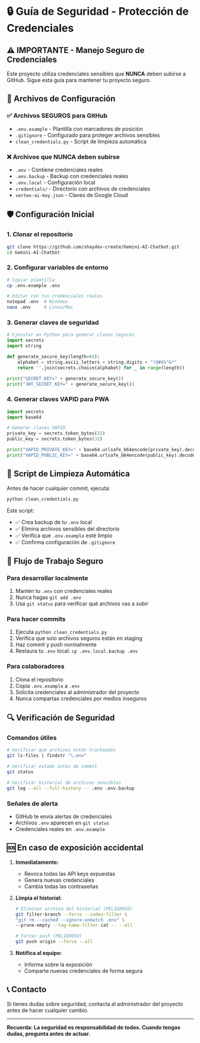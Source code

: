 # 🔒 Guía de Seguridad - Protección de Credenciales

## ⚠️ IMPORTANTE - Manejo Seguro de Credenciales

Este proyecto utiliza credenciales sensibles que **NUNCA** deben subirse a GitHub. Sigue esta guía para mantener tu proyecto seguro.

## 📁 Archivos de Configuración

### ✅ Archivos SEGUROS para GitHub

- `.env.example` - Plantilla con marcadores de posición
- `.gitignore` - Configurado para proteger archivos sensibles
- `clean_credentials.py` - Script de limpieza automática

### ❌ Archivos que NUNCA deben subirse

- `.env` - Contiene credenciales reales
- `.env.backup` - Backup con credenciales reales
- `.env.local` - Configuración local
- `credentials/` - Directorio con archivos de credenciales
- `vertex-ai-key.json` - Claves de Google Cloud

## 🛡️ Configuración Inicial

### 1. Clonar el repositorio

```bash
git clone https://github.com/shaydev-create/Gemini-AI-Chatbot.git
cd Gemini-AI-Chatbot
```

### 2. Configurar variables de entorno

```bash
# Copiar plantilla
cp .env.example .env

# Editar con tus credenciales reales
notepad .env  # Windows
nano .env     # Linux/Mac
```

### 3. Generar claves de seguridad

```python
# Ejecutar en Python para generar claves seguras
import secrets
import string

def generate_secure_key(length=64):
    alphabet = string.ascii_letters + string.digits + "!@#$%^&*"
    return ''.join(secrets.choice(alphabet) for _ in range(length))

print("SECRET_KEY=" + generate_secure_key())
print("JWT_SECRET_KEY=" + generate_secure_key())
```

### 4. Generar claves VAPID para PWA

```python
import secrets
import base64

# Generar claves VAPID
private_key = secrets.token_bytes(32)
public_key = secrets.token_bytes(32)

print("VAPID_PRIVATE_KEY=" + base64.urlsafe_b64encode(private_key).decode())
print("VAPID_PUBLIC_KEY=" + base64.urlsafe_b64encode(public_key).decode())
```

## 🧹 Script de Limpieza Automática

Antes de hacer cualquier commit, ejecuta:

```bash
python clean_credentials.py
```

Este script:

- ✅ Crea backup de tu `.env` local
- ✅ Elimina archivos sensibles del directorio
- ✅ Verifica que `.env.example` esté limpio
- ✅ Confirma configuración de `.gitignore`

## 🚀 Flujo de Trabajo Seguro

### Para desarrollar localmente

1. Mantén tu `.env` con credenciales reales
2. Nunca hagas `git add .env`
3. Usa `git status` para verificar qué archivos vas a subir

### Para hacer commits

1. Ejecuta `python clean_credentials.py`
2. Verifica que solo archivos seguros están en staging
3. Haz commit y push normalmente
4. Restaura tu `.env` local: `cp .env.local.backup .env`

### Para colaboradores

1. Clona el repositorio
2. Copia `.env.example` a `.env`
3. Solicita credenciales al administrador del proyecto
4. Nunca compartas credenciales por medios inseguros

## 🔍 Verificación de Seguridad

### Comandos útiles

```bash
# Verificar qué archivos están trackeados
git ls-files | findstr "\.env"

# Verificar estado antes de commit
git status

# Verificar historial de archivos sensibles
git log --all --full-history -- .env .env.backup
```

### Señales de alerta

- GitHub te envía alertas de credenciales
- Archivos `.env` aparecen en `git status`
- Credenciales reales en `.env.example`

## 🆘 En caso de exposición accidental

1. **Inmediatamente:**
   - Revoca todas las API keys expuestas
   - Genera nuevas credenciales
   - Cambia todas las contraseñas

2. **Limpia el historial:**

   ```bash
   # Eliminar archivo del historial (PELIGROSO)
   git filter-branch --force --index-filter \
   "git rm --cached --ignore-unmatch .env" \
   --prune-empty --tag-name-filter cat -- --all
   
   # Forzar push (PELIGROSO)
   git push origin --force --all
   ```

3. **Notifica al equipo:**
   - Informa sobre la exposición
   - Comparte nuevas credenciales de forma segura

## 📞 Contacto

Si tienes dudas sobre seguridad, contacta al administrador del proyecto antes de hacer cualquier cambio.

---

**Recuerda: La seguridad es responsabilidad de todos. Cuando tengas dudas, pregunta antes de actuar.**